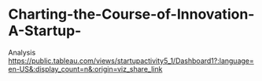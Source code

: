 # Charting-the-Course-of-Innovation-A-Startup-

Analysis
https://public.tableau.com/views/startupactivity5_1/Dashboard1?:language=en-US&:display_count=n&:origin=viz_share_link
